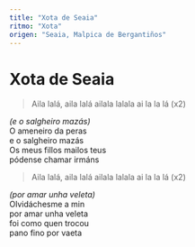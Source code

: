```yaml
---
title: "Xota de Seaia"
ritmo: "Xota"
origen: "Seaia, Malpica de Bergantiños"
---
```


# Xota de Seaia

> Aila lalá, aila lalá
ailala lalala ai la la lá (x2)

*(e o salgheiro mazás)*<br>
O ameneiro da peras<br>
e o salgheiro mazás<br>
Os meus fillos mailos teus<br>
pódense chamar irmáns<br>

> Aila lalá, aila lalá
ailala lalala ai la la lá (x2)

*(por amar unha veleta)*<br>
Olvidáchesme a min<br>
por amar unha veleta<br>
foi como quen trocou<br>
pano fino por vaeta
